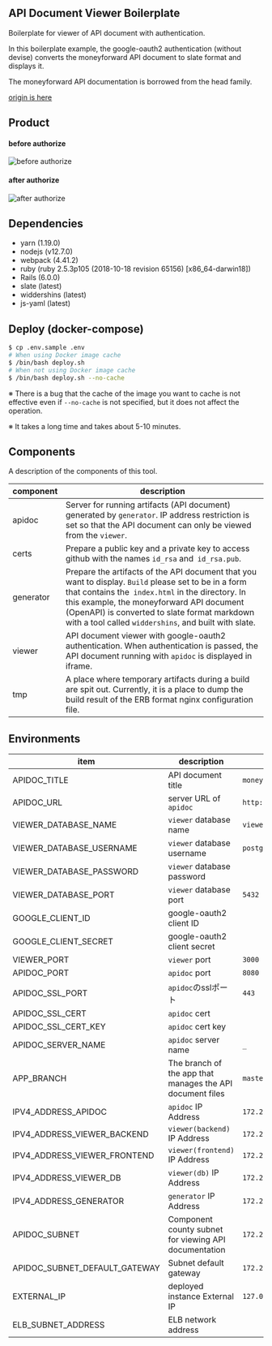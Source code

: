 ## API Document Viewer Boilerplate

Boilerplate for viewer of API document with authentication.

In this boilerplate example, the google-oauth2 authentication (without devise) converts the moneyforward API document to slate format and displays it.

The moneyforward API documentation is borrowed from the head family.

[origin is here](https://github.com/moneyforward/expense-api-doc)

## Product

#### before authorize

![before authorize](https://user-images.githubusercontent.com/11146767/68112436-a6015c00-ff34-11e9-86c1-7047537c0dd9.png)

#### after authorize

![after authorize](https://user-images.githubusercontent.com/11146767/68111211-f2976800-ff31-11e9-937e-e6a7845950c6.png)

## Dependencies

- yarn (1.19.0)
- nodejs (v12.7.0)
- webpack (4.41.2)
- ruby (ruby 2.5.3p105 (2018-10-18 revision 65156) [x86_64-darwin18])
- Rails (6.0.0)
- slate (latest)
- widdershins (latest)
- js-yaml (latest)

## Deploy (docker-compose)

```bash
$ cp .env.sample .env
# When using Docker image cache
$ /bin/bash deploy.sh
# When not using Docker image cache
$ /bin/bash deploy.sh --no-cache
```

※ There is a bug that the cache of the image you want to cache is not effective even if `--no-cache` is not specified, but it does not affect the operation.

※ It takes a long time and takes about 5-10 minutes.

## Components

A description of the components of this tool.

|component|description|
|-------------|----|
|apidoc|Server for running artifacts (API document) generated by `generator`. IP address restriction is set so that the API document can only be viewed from the `viewer`.|
|certs|Prepare a public key and a private key to access github with the names `id_rsa` and` id_rsa.pub`.|
|generator|Prepare the artifacts of the API document that you want to display. `Build` please set to be in a form that contains the` index.html` in the directory. In this example, the moneyforward API document (OpenAPI) is converted to slate format markdown with a tool called `widdershins`, and built with slate.|
|viewer|API document viewer with google-oauth2 authentication. When authentication is passed, the API document running with `apidoc` is displayed in iframe.|
|tmp|A place where temporary artifacts during a build are spit out. Currently, it is a place to dump the build result of the ERB format nginx configuration file.|

## Environments

|item|description|default|
|---|----|-----|
|APIDOC_TITLE|API document title|`moneyforward`|
|APIDOC_URL|server URL of `apidoc`|`http://0.0.0.0:8080`|
|VIEWER_DATABASE_NAME|`viewer` database name|`viewer_production`|
|VIEWER_DATABASE_USERNAME|`viewer` database username|`postgres`|
|VIEWER_DATABASE_PASSWORD|`viewer` database password||
|VIEWER_DATABASE_PORT|`viewer` database port|`5432`|
|GOOGLE_CLIENT_ID|google-oauth2 client ID||
|GOOGLE_CLIENT_SECRET|google-oauth2 client secret||
|VIEWER_PORT|`viewer` port|`3000`|
|APIDOC_PORT|`apidoc` port|`8080`|
|APIDOC_SSL_PORT|`apidoc`のsslポート|`443`|
|APIDOC_SSL_CERT|`apidoc` cert||
|APIDOC_SSL_CERT_KEY|`apidoc` cert key||
|APIDOC_SERVER_NAME|`apidoc` server name|`_`|
|APP_BRANCH|The branch of the app that manages the API document files|`master`|
|IPV4_ADDRESS_APIDOC|`apidoc` IP Address|`172.25.0.103`|
|IPV4_ADDRESS_VIEWER_BACKEND|`viewer(backend)` IP Address|`172.25.0.100`|
|IPV4_ADDRESS_VIEWER_FRONTEND|`viewer(frontend)` IP Address|`172.25.0.101`|
|IPV4_ADDRESS_VIEWER_DB|`viewer(db)` IP Address|`172.25.0.102`|
|IPV4_ADDRESS_GENERATOR|`generator` IP Address|`172.25.0.104`|
|APIDOC_SUBNET|Component county subnet for viewing API documentation|`172.25.0.0/24`|
|APIDOC_SUBNET_DEFAULT_GATEWAY|Subnet default gateway|`172.25.0.1`|
|EXTERNAL_IP|deployed instance External IP|`127.0.0.1`|
|ELB_SUBNET_ADDRESS|ELB network address||
